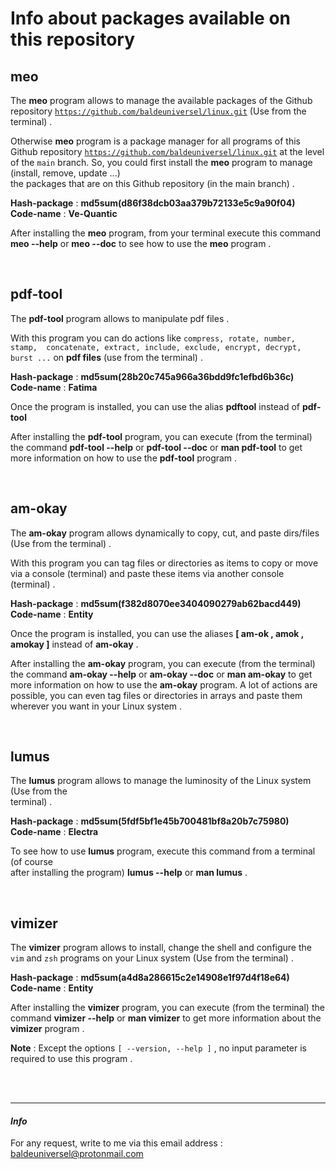 # Info about packages available on this repository




## meo

The **meo** program allows to manage the available packages of the Github 
repository [`https://github.com/baldeuniversel/linux.git`](https://github.com/baldeuniversel/linux.git)
(Use from the terminal) .


Otherwise **meo** program is a package manager for all programs
of this Github repository [`https://github.com/baldeuniversel/linux.git`](https://github.com/baldeuniversel/linux.git)
at the level of the `main` branch. So, you could first install the **meo**
program to manage (install, remove, update ...)
<br />
the packages that are on this Github repository (in the main branch) . 

**Hash-package** : **md5sum(d86f38dcb03aa379b72133e5c9a90f04)**
<br />
**Code-name** : **Ve-Quantic**


After installing the **meo** program, from your terminal execute this command 
**meo --help** or **meo --doc** to see how to use the **meo** program .

<br />

## pdf-tool
 
The **pdf-tool** program allows to manipulate pdf files .


With this program you can do actions like `compress, rotate, number, stamp, 
concatenate, extract, include, exclude, encrypt, decrypt, burst ...` on 
**pdf files** (use from the terminal) .

**Hash-package** : **md5sum(28b20c745a966a36bdd9fc1efbd6b36c)**
<br />
**Code-name** : **Fatima**


Once the program is installed, you can use the alias **pdftool** instead of **pdf-tool**

After installing the **pdf-tool** program, you can execute (from the terminal) the 
command **pdf-tool --help** or **pdf-tool --doc** or **man pdf-tool** to get more 
information on how to use the **pdf-tool** program .

<br />

## am-okay

The **am-okay** program allows dynamically to copy, cut, and paste 
dirs/files (Use from the terminal) .


With this program you can tag files or directories as items to copy or move via a 
console (terminal) and paste these items via another console (terminal) .

**Hash-package** : **md5sum(f382d8070ee3404090279ab62bacd449)**
<br />
**Code-name** : **Entity** 


Once the program is installed, you can use the aliases **[ am-ok , amok , amokay ]** instead of **am-okay** .

After installing the **am-okay** program, you can execute (from the terminal) the command 
**am-okay --help** or **am-okay --doc** or **man am-okay** to get more information on how 
to use the **am-okay** program. A lot of actions are possible, you can even tag files or
directories in arrays and paste them wherever you want in your Linux system .

<br />

## lumus

The **lumus** program allows to manage the luminosity of the Linux system (Use from the  
terminal) .

**Hash-package** : **md5sum(5fdf5bf1e45b700481bf8a20b7c75980)**
<br />
**Code-name** : **Electra**


To see how to use **lumus** program, execute this command from a terminal (of course  
after installing the program) **lumus --help** or **man lumus** .

<br />

## vimizer

The **vimizer** program allows to install, change the shell and configure 
the `vim` and `zsh` programs on your Linux system (Use from the terminal) .

**Hash-package** : **md5sum(a4d8a286615c2e14908e1f97d4f18e64)**
<br />
**Code-name** : **Entity**


After installing the **vimizer** program, you can execute (from the terminal) 
the command **vimizer --help** or **man vimizer** to get more information 
about the **vimizer** program .

**Note** : Except the options `[ --version, --help ]` , no input parameter 
is required to use this program .

<br /> <br />

---
#### *Info*
For any request, write to me via this email address : 
[baldeuniversel@protonmail.com](mailto:baldeuniversel@protonmail.com)
